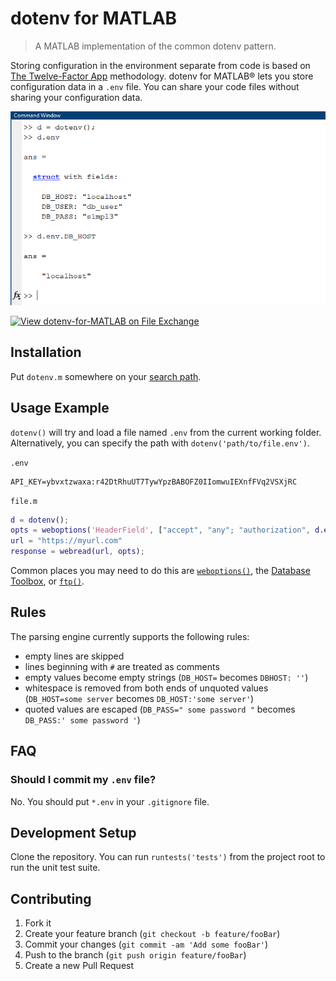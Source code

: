 # dotenv for MATLAB
> A MATLAB implementation of the common dotenv pattern. 

Storing configuration in the environment separate from code is based on [The Twelve-Factor App](https://12factor.net/config) methodology. dotenv for MATLAB&reg; lets you store configuration data in a `.env` file. You can share your code files without sharing your configuration data.

![screenshot](config/dotenv-screenshot.png "MATLAB Screenshot")

[![View dotenv-for-MATLAB on File Exchange](https://www.mathworks.com/matlabcentral/images/matlab-file-exchange.svg)](https://www.mathworks.com/matlabcentral/fileexchange/73988-dotenv-for-matlab)
## Installation
Put `dotenv.m` somewhere on your [search path](https://www.mathworks.com/help/matlab/ref/path.html).

## Usage Example
`dotenv()` will try and load a file named `.env` from the current working folder. Alternatively, you can specify the path with `dotenv('path/to/file.env')`.

`.env`
```text
API_KEY=ybvxtzwaxa:r42DtRhuUT7TywYpzBABOFZ0IIomwuIEXnfFVq2VSXjRC
```

`file.m`
```matlab
d = dotenv();
opts = weboptions('HeaderField', ["accept", "any"; "authorization", d.env.API_KEY])
url = "https://myurl.com"
response = webread(url, opts);
```
Common places you may need to do this are [`weboptions()`](https://www.mathworks.com/help/matlab/ref/weboptions.html), the [Database Toolbox](https://www.mathworks.com/help/database/ug/database.odbc.connection.html), or [`ftp()`](https://www.mathworks.com/help/matlab/ref/ftp.html).

## Rules
The parsing engine currently supports the following rules:
* empty lines are skipped
* lines beginning with `#` are treated as comments
* empty values become empty strings (`DB_HOST=` becomes `DBHOST: ''`)
* whitespace is removed from both ends of unquoted values (`DB_HOST=some server` becomes `DB_HOST:'some server'`)
* quoted values are escaped (`DB_PASS=" some password "` becomes `DB_PASS:' some password '`)

## FAQ
### Should I commit my `.env` file?
No. You should put `*.env` in your `.gitignore` file.

## Development Setup
Clone the repository. You can run `runtests('tests')` from the project root to run the unit test suite.

## Contributing
1. Fork it
2. Create your feature branch (`git checkout -b feature/fooBar`)
3. Commit your changes (`git commit -am 'Add some fooBar'`)
4. Push to the branch (`git push origin feature/fooBar`)
5. Create a new Pull Request